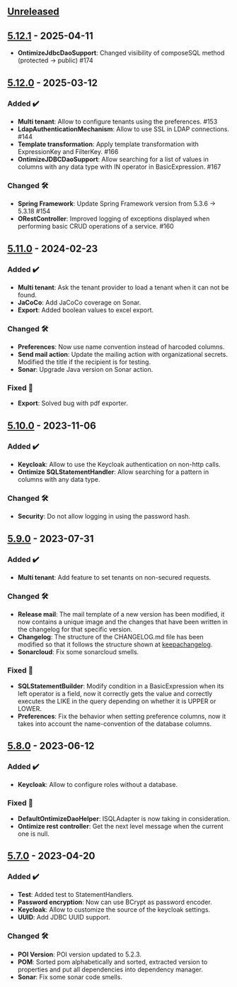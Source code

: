 <!-- ## [Unreleased] -->
<!-- ### Breaking changes ⚠ -->
<!-- ### Added ✔️-->
<!-- ### Changed 🛠️-->
<!-- ### Deprecated 🛑-->
<!-- ### Removed 🗑️-->
<!-- ### Fixed 🐛-->
<!-- ### Security 🛡️-->

## [Unreleased]
## [5.12.1] - 2025-04-11
* **OntimizeJdbcDaoSupport**: Changed visibility of composeSQL method (protected → public) #174
## [5.12.0] - 2025-03-12
### Added ✔️
* **Multi tenant**: Allow to configure tenants using the preferences. #153
* **LdapAuthenticationMechanism**: Allow to use SSL in LDAP connections. #144
* **Template transformation**: Apply template transformation with ExpressionKey and FilterKey. #166
* **OntimizeJDBCDaoSupport**: Allow searching for a list of values in columns with any data type with IN operator in BasicExpression. #167
### Changed 🛠️
* **Spring Framework**: Update Spring Framework version from 5.3.6 → 5.3.18 #154
* **ORestController**: Improved logging of exceptions displayed when performing basic CRUD operations of a service. #160
## [5.11.0] - 2024-02-23
### Added ✔️
* **Multi tenant**: Ask the tenant provider to load a tenant when it can not be found.
* **JaCoCo**: Add JaCoCo coverage on Sonar.
* **Export**: Added boolean values to excel export.
### Changed 🛠️
* **Preferences**: Now use name convention instead of harcoded columns.
* **Send mail action**: Update the mailing action with organizational secrets. Modified the title if the recipient is for testing.
* **Sonar**: Upgrade Java version on Sonar action.
### Fixed 🐛
* **Export**: Solved bug with pdf exporter.
## [5.10.0] - 2023-11-06
### Added ✔️
* **Keycloak**: Allow to use the Keycloak authentication on non-http calls.
* **Ontimize SQLStatementHandler**: Allow searching for a pattern in columns with any data type.
### Changed 🛠️
* **Security**: Do not allow logging in using the password hash.
## [5.9.0] - 2023-07-31
### Added ✔️
* **Multi tenant**: Add feature to set tenants on non-secured requests.
### Changed 🛠️
* **Release mail**: The mail template of a new version has been modified, it now contains a unique image and the changes that have been written in the changelog for that specific version.
* **Changelog**: The structure of the CHANGELOG.md file has been modified so that it follows the structure shown at  [keepachangelog](https://keepachangelog.com/).
* **Sonarcloud**: Fix some sonarcloud smells.
### Fixed 🐛
* **SQLStatementBuilder**: Modify condition in a BasicExpression when its left operator is a field, now it correctly gets the value and correctly executes the LIKE in the query depending on whether it is UPPER or LOWER.
* **Preferences**: Fix the behavior when setting preference columns, now it takes into account the name-convention of the database columns.
## [5.8.0] - 2023-06-12
### Added ✔️
* **Keycloak**: Allow to configure roles without a database.
### Fixed 🐛
* **DefaultOntimizeDaoHelper**: ISQLAdapter is now taking in consideration.
* **Ontimize rest controller**: Get the next level message when the current one is null.
## [5.7.0] - 2023-04-20
### Added ✔️
* **Test**: Added test to StatementHandlers.
* **Password encryption**: Now can use BCrypt as password encoder.
* **Keycloak**: Allow to customize the source of the keycloak settings.
* **UUID**: Add JDBC UUID support.
### Changed 🛠️
* **POI Version**: POI version updated to 5.2.3.
* **POM**: Sorted pom alphabetically and sorted, extracted version to properties and put all dependencies into dependency manager.
* **Sonar**: Fix some sonar code smells.

[unreleased]: https://github.com/ontimize/ontimize-jee/compare/5.12.1...HEAD
[5.12.1]: https://github.com/ontimize/ontimize-jee/compare/5.12.0...5.12.1
[5.12.0]: https://github.com/ontimize/ontimize-jee/compare/5.11.0...5.12.0
[5.11.0]: https://github.com/ontimize/ontimize-jee/compare/5.10.0...5.11.0
[5.10.0]: https://github.com/ontimize/ontimize-jee/compare/5.9.0...5.10.0
[5.9.0]: https://github.com/ontimize/ontimize-jee/compare/5.8.0...5.9.0
[5.8.0]: https://github.com/ontimize/ontimize-jee/compare/5.7.0...5.8.0
[5.7.0]: https://github.com/ontimize/ontimize-jee/compare/5.6.0...5.7.0
